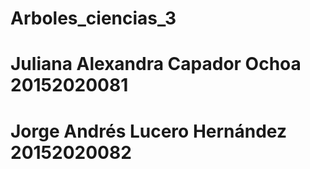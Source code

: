 # Arboles_ciencias_3

# Juliana Alexandra Capador Ochoa 20152020081
# Jorge Andrés Lucero Hernández 20152020082
